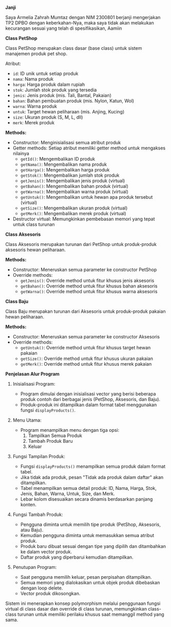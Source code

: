 **Janji**

Saya Armelia Zahrah Mumtaz dengan NIM 2300801 berjanji mengerjakan TP2 DPBO dengan keberkahan-Nya, maka saya tidak akan melakukan kecurangan sesuai yang telah di spesifikasikan, Aamiin

**Class PetShop**

Class PetShop merupakan class dasar (base class) untuk sistem manajemen produk pet shop.

 Atribut:
- `id`: ID unik untuk setiap produk
- `nama`: Nama produk
- `harga`: Harga produk dalam rupiah
- `stok`: Jumlah stok produk yang tersedia
- `jenis`: Jenis produk (mis. Tali, Bantal, Pakaian)
- `bahan`: Bahan pembuatan produk (mis. Nylon, Katun, Wol)
- `warna`: Warna produk
- `untuk`: Target hewan peliharaan (mis. Anjing, Kucing)
- `size`: Ukuran produk (S, M, L, dll)
- `merk`: Merek produk

 **Methods:**
- Constructor: Menginisialisasi semua atribut produk
- Getter methods: Setiap atribut memiliki getter method untuk mengakses nilainya
  - `getId()`: Mengembalikan ID produk
  - `getNama()`: Mengembalikan nama produk
  - `getHarga()`: Mengembalikan harga produk
  - `getStok()`: Mengembalikan jumlah stok produk
  - `getJenis()`: Mengembalikan jenis produk (virtual)
  - `getBahan()`: Mengembalikan bahan produk (virtual)
  - `getWarna()`: Mengembalikan warna produk (virtual)
  - `getUntuk()`: Mengembalikan untuk hewan apa produk tersebut (virtual)
  - `getSize()`: Mengembalikan ukuran produk (virtual)
  - `getMerk()`: Mengembalikan merek produk (virtual)
- Destructor virtual: Memungkinkan pembebasan memori yang tepat untuk class turunan

 **Class Aksesoris**
 
Class Aksesoris merupakan turunan dari PetShop untuk produk-produk aksesoris hewan peliharaan.

**Methods:**
- Constructor: Meneruskan semua parameter ke constructor PetShop
- Override methods:
  - `getJenis()`: Override method untuk fitur khusus jenis aksesoris
  - `getBahan()`: Override method untuk fitur khusus bahan aksesoris
  - `getWarna()`: Override method untuk fitur khusus warna aksesoris

 **Class Baju**
 
Class Baju merupakan turunan dari Aksesoris untuk produk-produk pakaian hewan peliharaan.

**Methods:**
- Constructor: Meneruskan semua parameter ke constructor Aksesoris
- Override methods:
  - `getUntuk()`: Override method untuk fitur khusus target hewan pakaian
  - `getSize()`: Override method untuk fitur khusus ukuran pakaian
  - `getMerk()`: Override method untuk fitur khusus merek pakaian

**Penjelasan Alur Program**

1. Inisialisasi Program:
   - Program dimulai dengan inisialisasi vector yang berisi beberapa produk contoh dari berbagai jenis (PetShop, Aksesoris, dan Baju).
   - Produk-produk ini ditampilkan dalam format tabel menggunakan fungsi `displayProducts()`.

2. Menu Utama:
   - Program menampilkan menu dengan tiga opsi:
     1. Tampilkan Semua Produk
     2. Tambah Produk Baru
     3. Keluar

3. Fungsi Tampilan Produk:
   - Fungsi `displayProducts()` menampilkan semua produk dalam format tabel.
   - Jika tidak ada produk, pesan "Tidak ada produk dalam daftar" akan ditampilkan.
   - Tabel menampilkan semua detail produk: ID, Nama, Harga, Stok, Jenis, Bahan, Warna, Untuk, Size, dan Merk.
   - Lebar kolom disesuaikan secara dinamis berdasarkan panjang konten.

4. Fungsi Tambah Produk:
   - Pengguna diminta untuk memilih tipe produk (PetShop, Aksesoris, atau Baju).
   - Kemudian pengguna diminta untuk memasukkan semua atribut produk.
   - Produk baru dibuat sesuai dengan tipe yang dipilih dan ditambahkan ke dalam vector produk.
   - Daftar produk yang diperbarui kemudian ditampilkan.

5. Penutupan Program:
   - Saat pengguna memilih keluar, pesan perpisahan ditampilkan.
   - Semua memori yang dialokasikan untuk objek produk dibebaskan dengan loop delete.
   - Vector produk dikosongkan.

Sistem ini menerapkan konsep polymorphism melalui penggunaan fungsi virtual di class dasar dan override di class turunan, memungkinkan class-class turunan untuk memiliki perilaku khusus saat memanggil method yang sama.
